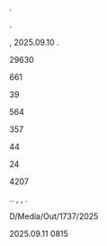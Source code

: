 .

.

, 2025.09.10 .

29630

661

39

564

357

44

24

4207

.. , , .

D/Media/Out/1737/2025

2025.09.11 0815